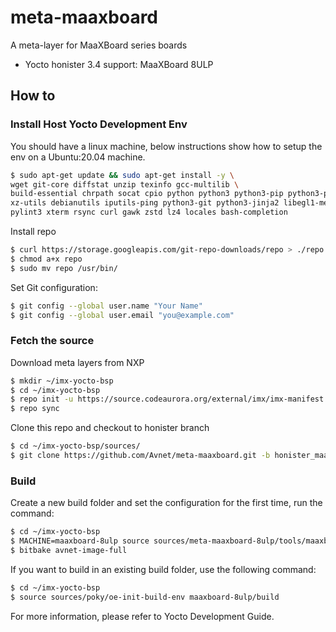 # meta-maaxboard

A meta-layer for MaaXBoard series boards

- Yocto honister 3.4 support:            MaaXBoard 8ULP



## How to

### Install Host Yocto Development Env

You should have a linux machine, below instructions show how to setup the env on a Ubuntu:20.04 machine.

```bash
$ sudo apt-get update && sudo apt-get install -y \
wget git-core diffstat unzip texinfo gcc-multilib \
build-essential chrpath socat cpio python python3 python3-pip python3-pexpect \
xz-utils debianutils iputils-ping python3-git python3-jinja2 libegl1-mesa libsdl1.2-dev \
pylint3 xterm rsync curl gawk zstd lz4 locales bash-completion
```

Install repo

```bash
$ curl https://storage.googleapis.com/git-repo-downloads/repo > ./repo
$ chmod a+x repo
$ sudo mv repo /usr/bin/
```

Set Git configuration:
```bash
$ git config --global user.name "Your Name"
$ git config --global user.email "you@example.com"
```

### Fetch the source

Download meta layers from NXP

```bash
$ mkdir ~/imx-yocto-bsp
$ cd ~/imx-yocto-bsp
$ repo init -u https://source.codeaurora.org/external/imx/imx-manifest -b imx-linux-honister -m imx-5.15.5-1.0.0.xml
$ repo sync
```

Clone this repo and checkout to honister branch

```bash
$ cd ~/imx-yocto-bsp/sources/
$ git clone https://github.com/Avnet/meta-maaxboard.git -b honister_maaxboard-8ulp meta-maaxboard-8ulp
```

### Build

Create a new build folder and set the configuration for the first time, run the command:

```bash
$ cd ~/imx-yocto-bsp
$ MACHINE=maaxboard-8ulp source sources/meta-maaxboard-8ulp/tools/maaxboard-setup.sh -b maaxboard-8ulp/build
$ bitbake avnet-image-full
```

If you want to build in an existing build folder, use the following command:

```bash
$ cd ~/imx-yocto-bsp
$ source sources/poky/oe-init-build-env maaxboard-8ulp/build
```

For more information, please refer to Yocto Development Guide.

